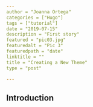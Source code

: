 ```yaml
---
author = "Joanna Ortega"
categories = ["Hugo"]
tags = ["tutorial"]
date = "2019-07-15"
description = "First story"
featured = "pic03.jpg"
featuredalt = "Pic 3"
featuredpath = "date"
linktitle = ""
title = "Creating a New Theme"
type = "post"

---
```


## Introduction
